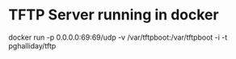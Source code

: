 # TFTP Server running in docker

docker run -p 0.0.0.0:69:69/udp -v /var/tftpboot:/var/tftpboot -i -t pghalliday/tftp
